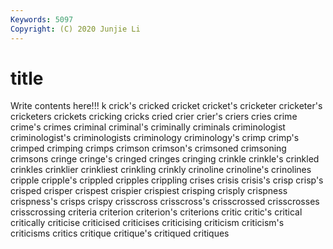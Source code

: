 ```yaml
---
Keywords: 5097
Copyright: (C) 2020 Junjie Li
---
```


# title

Write contents here!!!
k
crick's 
cricked 
cricket 
cricket's 
cricketer 
cricketer's 
cricketers 
crickets 
cricking 
cricks
cried 
crier 
crier's 
criers 
cries 
crime 
crime's 
crimes 
criminal 
criminal's
criminally 
criminals 
criminologist 
criminologist's 
criminologists 
criminology 
criminology's 
crimp 
crimp's 
crimped
crimping 
crimps 
crimson 
crimson's 
crimsoned 
crimsoning 
crimsons 
cringe 
cringe's 
cringed
cringes 
cringing 
crinkle 
crinkle's 
crinkled 
crinkles 
crinklier 
crinkliest 
crinkling 
crinkly
crinoline 
crinoline's 
crinolines 
cripple 
cripple's 
crippled 
cripples 
crippling 
crises 
crisis
crisis's 
crisp 
crisp's 
crisped 
crisper 
crispest 
crispier 
crispiest 
crisping 
crisply
crispness 
crispness's 
crisps 
crispy 
crisscross 
crisscross's 
crisscrossed 
crisscrosses 
crisscrossing 
criteria
criterion 
criterion's 
criterions 
critic 
critic's 
critical 
critically 
criticise 
criticised 
criticises
criticising 
criticism 
criticism's 
criticisms 
critics 
critique 
critique's 
critiqued 
critiques 
